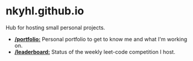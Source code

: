 # nkyhl.github.io
Hub for hosting small personal projects.

* [**/portfolio:**](https://nkyhl.github.io/portfolio) Personal portfolio to get to know me and what I'm working on.
* [**/leaderboard:**](https://nkyhl.github.io/leaderboard) Status of the weekly leet-code competition I host.
